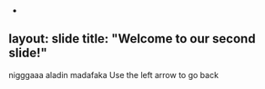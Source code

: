 -
layout: slide
title: "Welcome to our second slide!"
---
nigggaaa aladin madafaka
Use the left arrow to go back
